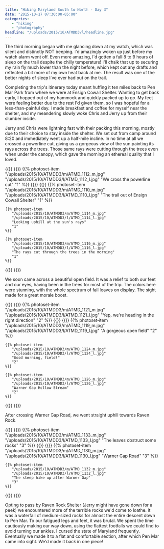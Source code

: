 ```yaml
---
title: "Hiking Maryland South to North - Day 3"
date: "2015-10-17 07:30:00-05:00"
categories:
   - "hiking"
   - "photography"
headline: "/uploads/2015/10/ATMDD3/l/headline.jpg"
---
```

The third morning began with me glancing down at my watch, which was silent and distinctly NOT beeping. I'd amazingly woken up just before my watch alarm went off. Even more amazing, I'd gotten a full 8 to 9 hours of sleep on the trail despite the chilly temperature! I'll chalk that up to securing my rain fly much lower than the night before, which kept out any drafts and reflected a bit more of my own heat back at me. The result was one of the better nights of sleep I've ever had out on the trail.

Completing the trip's itinerary today meant huffing it ten miles back to Pen Mar Park from where we were at Ensign Cowall Shelter. Wanting to get back early, I hopped out of my hammock and quickly packed up to go. My feet were feeling better due to the rest I'd given them, so I was hopeful for a less-than-painful day. I made breakfast and coffee for myself  near the shelter, and my meandering slowly woke Chris and Jerry up from their slumber inside.

Jerry and Chris were lightning fast with their packing this morning, mostly due to their choice to stay inside the shelter. We set out from camp around 8:20 and immediately went up a half-mile incline. In no time at all we crossed a powerline cut, giving us a gorgeous view of the sun painting its rays across the trees. Those same rays were cutting through the trees even when under the canopy, which gave the morning an ethereal quality that I loved.

{{<photoset>}}
  {{<photoset-row>}}
    {{% photoset-item
       "/uploads/2015/10/ATMDD3/m/ATMD_1112_m.jpg"
       "/uploads/2015/10/ATMDD3/l/ATMD_1112_l.jpg"
       "We cross the powerline cut"
       "1"
    %}}
  {{</photoset-row>}}
  {{<photoset-row>}}
    {{% photoset-item
       "/uploads/2015/10/ATMDD3/m/ATMD_1110_m.jpg"
       "/uploads/2015/10/ATMDD3/l/ATMD_1110_l.jpg"
       "The trail out of Ensign Cowall Shelter"
       "1"
    %}}


    {{% photoset-item
       "/uploads/2015/10/ATMDD3/m/ATMD_1114_m.jpg"
       "/uploads/2015/10/ATMDD3/l/ATMD_1114_l.jpg"
       "Looking uphill at the sun's rays"
       "1"
    %}}

    {{% photoset-item
       "/uploads/2015/10/ATMDD3/m/ATMD_1116_m.jpg"
       "/uploads/2015/10/ATMDD3/l/ATMD_1116_l.jpg"
       "The rays cut through the trees in the morning"
       "1"
    %}}
  {{</photoset-row>}}
{{</photoset>}}

We soon came across a beautiful open field. It was a relief to both our feet and our eyes, having been in the trees for most of the trip. The colors here were stunning, with the whole spectrum of fall leaves on display. The sight made for a great morale boost.

{{<photoset>}}
  {{<photoset-row>}}
    {{% photoset-item
       "/uploads/2015/10/ATMDD3/m/ATMD_1121_m.jpg"
       "/uploads/2015/10/ATMDD3/l/ATMD_1121_l.jpg"
       "Yep, we're heading in the right direction"
       "2"
    %}}
  {{</photoset-row>}}
  {{<photoset-row>}}
    {{% photoset-item
       "/uploads/2015/10/ATMDD3/m/ATMD_1119_m.jpg"
       "/uploads/2015/10/ATMDD3/l/ATMD_1119_l.jpg"
       "A gorgeous open field"
       "2"
    %}}

    {{% photoset-item
       "/uploads/2015/10/ATMDD3/m/ATMD_1124_m.jpg"
       "/uploads/2015/10/ATMDD3/l/ATMD_1124_l.jpg"
       "Good morning, field!"
       "2"
    %}}

    {{% photoset-item
       "/uploads/2015/10/ATMDD3/m/ATMD_1126_m.jpg"
       "/uploads/2015/10/ATMDD3/l/ATMD_1126_l.jpg"
       "Warner Gap Hollow Stream"
       "2"
    %}}
  {{</photoset-row>}}
{{</photoset>}}

After crossing Warner Gap Road, we went straight uphill towards Raven Rock.

{{<photoset>}}
  {{<photoset-row>}}
    {{% photoset-item
       "/uploads/2015/10/ATMDD3/m/ATMD_1133_m.jpg"
       "/uploads/2015/10/ATMDD3/l/ATMD_1133_l.jpg"
       "The leaves obstruct some rocks"
       "3"
    %}}
  {{</photoset-row>}}
  {{<photoset-row>}}
    {{% photoset-item
       "/uploads/2015/10/ATMDD3/m/ATMD_1130_m.jpg"
       "/uploads/2015/10/ATMDD3/l/ATMD_1130_l.jpg"
       "Warner Gap Road"
       "3"
    %}}

    {{% photoset-item
       "/uploads/2015/10/ATMDD3/m/ATMD_1132_m.jpg"
       "/uploads/2015/10/ATMDD3/l/ATMD_1132_l.jpg"
       "The steep hike up after Warner Gap"
       "3"
    %}}
  {{</photoset-row>}}
{{</photoset>}}

Opting to pass by Raven Rock Shelter (Jerry might have gone down for a peek) we encountered more of the terrible rocks we'd come to loathe. It was a waterfall of medium-sized rocks for almost the entire descent down to Pen Mar. To our fatigued legs and feet, it was brutal. We spent the time cautiously making our way down, using the flattest footfalls we could find to avoid turning our ankles. I cursed the state of Maryland frequently. Eventually we made it to a flat and comfortable section, after which Pen Mar came into sight. We'd made it back in one piece!
